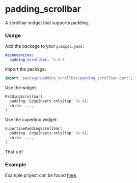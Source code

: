# padding_scrollbar

A scrollbar widget that supports padding.

### Usage

Add the package to your `pubspec.yaml`:
```yaml
dependencies:
  padding_scrollbar: ^0.0.4
```

Import the package:
```dart
import 'package:padding_scrollbar/padding_scrollbar.dart';
```

Use the widget:
```dart
PaddingScrollbar(
  padding: EdgeInsets.only(top: 56.0),
  child: ...,
)
```

Use the cupertino widget:
```dart
CupertinoPaddingScrollbar(
  padding: EdgeInsets.only(top: 56.0),
  child: ...,
)
```

That's it!

### Example

Example project can be found [here](https://github.com/xonaman/flutter-padding-scrollbar/tree/master/example).